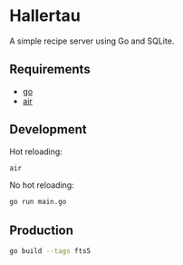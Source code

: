 # Hallertau

A simple recipe server using Go and SQLite.

## Requirements
- [go](https://go.dev/doc/install)
- [air](https://github.com/air-verse/air)

## Development

Hot reloading:
```sh
air
```

No hot reloading:
```sh
go run main.go
```

## Production

```sh
go build --tags fts5
```
